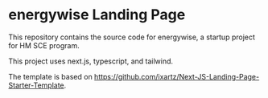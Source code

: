 # energywise Landing Page

This repository contains the source code for energywise, a startup project for HM SCE program.

This project uses next.js, typescript, and tailwind.

The template is based on <https://github.com/ixartz/Next-JS-Landing-Page-Starter-Template>.
